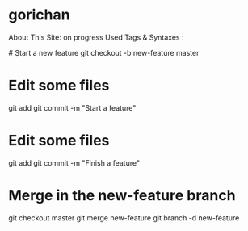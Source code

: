 # gorichan
About This Site: on progress
Used Tags & Syntaxes : <html></html> 
<head></head>
<body></body>
# Start a new feature
git checkout -b new-feature master

# Edit some files
git add <file>
git commit -m "Start a feature"

# Edit some files
git add <file>
git commit -m "Finish a feature"

# Merge in the new-feature branch
git checkout master
git merge new-feature
git branch -d new-feature

